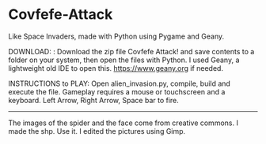 # Covfefe-Attack
Like Space Invaders, made with Python using Pygame and Geany.

DOWNLOAD:  : Download the zip file Covfefe Attack! and save contents to a folder on your system, then open the files with Python. I used Geany, a lightweight old IDE to open this. https://www.geany.org if needed.

INSTRUCTIONS to PLAY: 
Open alien_invasion.py, compile, build and execute the file. Gameplay requires a mouse or touchscreen and a keyboard. Left Arrow, Right Arrow, Space bar to fire.
_______________________________________________________________

The images of the spider and the face come from creative commons. I made the shp. Use it. I edited the pictures using Gimp. 
